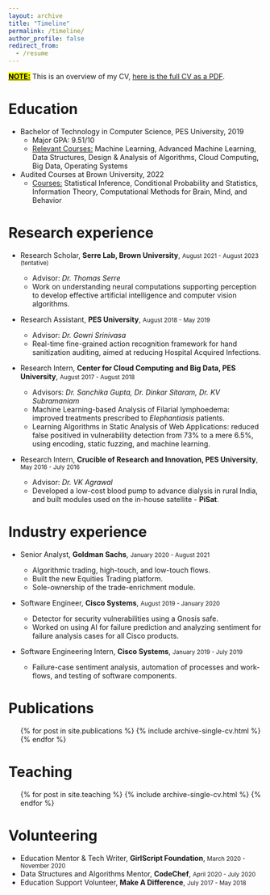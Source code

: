 ```yaml
---
layout: archive
title: "Timeline" 
permalink: /timeline/
author_profile: false
redirect_from:
  - /resume
---
```

<!-- Google tag (gtag.js) -->
<script async src="https://www.googletagmanager.com/gtag/js?id=G-N13ZXFY26T"></script>
<script>
  window.dataLayer = window.dataLayer || [];
  function gtag(){dataLayer.push(arguments);}
  gtag('js', new Date());

  gtag('config', 'G-N13ZXFY26T');
</script>
<strong><u><mark style="background-color: yellow;">NOTE:</mark></u></strong> This is an  overview of my CV, <a href="http://grassknoted.github.io/files/Akash_Resume.pdf" target="_blank">here is the full CV as a PDF</a>.

Education
======
* Bachelor of Technology in Computer Science, PES University, 2019
  * Major GPA: 9.51/10
  * <u>Relevant Courses:</u> Machine Learning, Advanced Machine Learning, Data Structures, Design & Analysis of Algorithms, Cloud Computing, Big Data, Operating Systems
* Audited Courses at Brown University, 2022
    * <u>Courses:</u> Statistical Inference, Conditional Probability and Statistics, Information Theory, Computational Methods for Brain, Mind, and Behavior

Research experience
======
* Research Scholar, <strong>Serre Lab, Brown University</strong>, <small>August 2021 - August 2023 (tentative)</small>
  * Advisor: <em>Dr. Thomas Serre</em>
  * Work on understanding neural computations supporting perception to develop effective artificial intelligence and computer vision algorithms.

* Research Assistant, <strong>PES University</strong>, <small>August 2018 - May 2019</small>
  * Advisor: <em>Dr. Gowri Srinivasa</em>
  * Real-time fine-grained action recognition framework for hand sanitization auditing, aimed at reducing Hospital Acquired Infections.

* Research Intern, <strong>Center for Cloud Computing and Big Data, PES University</strong>, <small>August 2017 - August 2018</small>
  * Advisors: <em>Dr. Sanchika Gupta, Dr. Dinkar Sitaram, Dr. KV Subramaniam</em>
  * Machine Learning-based Analysis of Filarial lymphoedema: improved treatments prescribed to <em>Elephantiasis</em> patients.
  * Learning Algorithms in Static Analysis of Web Applications: reduced false positived in vulnerability detection from 73% to a mere 6.5%, using encoding, static fuzzing, and machine learning.

* Research Intern, <strong>Crucible of Research and Innovation, PES University</strong>, <small>May 2016 - July 2016</small>
  * Advisor: <em>Dr. VK Agrawal </em>
  * Developed a low-cost blood pump to advance dialysis in rural India, and built modules used on the in-house satellite - <strong>PiSat</strong>.
  
Industry experience
======
* Senior Analyst, <strong>Goldman Sachs</strong>, <small>January 2020 - August 2021</small>
  * Algorithmic trading, high-touch, and low-touch flows.
  * Built the new Equities Trading platform.
  * Sole-ownership of the trade-enrichment module.

* Software Engineer, <strong>Cisco Systems</strong>, <small>August 2019 - January 2020</small>
  * Detector for security vulnerabilities using a Gnosis safe.
  * Worked on using AI for failure prediction and analyzing sentiment for failure analysis cases for all Cisco products.

* Software Engineering Intern, <strong>Cisco Systems</strong>, <small>January 2019 - July 2019</small>
  * Failure-case sentiment analysis, automation of processes and work-flows, and testing of software components.

Publications
======
  <ul>{% for post in site.publications %}
    {% include archive-single-cv.html %}
  {% endfor %}</ul>
  
<!-- Talks
======
  <ul>{% for post in site.talks %}
    {% include archive-single-talk-cv.html %}
  {% endfor %}</ul> -->
  
Teaching
======
  <ul>{% for post in site.teaching %}
    {% include archive-single-cv.html %}
  {% endfor %}</ul>
  
Volunteering
======
* Education Mentor & Tech Writer, <strong>GirlScript Foundation</strong>, <small>March 2020 - November 2020</small>
* Data Structures and Algorithms Mentor, <strong>CodeChef</strong>, <small>April 2020 - July 2020</small>
* Education Support Volunteer, <strong>Make A Difference</strong>, <small>July 2017 - May 2018</small>

